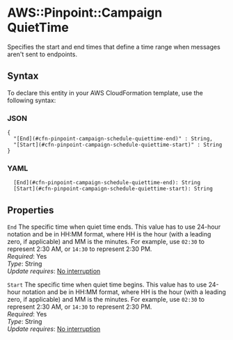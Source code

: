 # AWS::Pinpoint::Campaign QuietTime<a name="aws-properties-pinpoint-campaign-schedule-quiettime"></a>

Specifies the start and end times that define a time range when messages aren't sent to endpoints\.

## Syntax<a name="aws-properties-pinpoint-campaign-schedule-quiettime-syntax"></a>

To declare this entity in your AWS CloudFormation template, use the following syntax:

### JSON<a name="aws-properties-pinpoint-campaign-schedule-quiettime-syntax.json"></a>

```
{
  "[End](#cfn-pinpoint-campaign-schedule-quiettime-end)" : String,
  "[Start](#cfn-pinpoint-campaign-schedule-quiettime-start)" : String
}
```

### YAML<a name="aws-properties-pinpoint-campaign-schedule-quiettime-syntax.yaml"></a>

```
  [End](#cfn-pinpoint-campaign-schedule-quiettime-end): String
  [Start](#cfn-pinpoint-campaign-schedule-quiettime-start): String
```

## Properties<a name="aws-properties-pinpoint-campaign-schedule-quiettime-properties"></a>

`End` <a name="cfn-pinpoint-campaign-schedule-quiettime-end"></a>
The specific time when quiet time ends\. This value has to use 24\-hour notation and be in HH:MM format, where HH is the hour \(with a leading zero, if applicable\) and MM is the minutes\. For example, use `02:30` to represent 2:30 AM, or `14:30` to represent 2:30 PM\.  
_Required_: Yes  
_Type_: String  
_Update requires_: [No interruption](https://docs.aws.amazon.com/AWSCloudFormation/latest/UserGuide/using-cfn-updating-stacks-update-behaviors.html#update-no-interrupt)

`Start` <a name="cfn-pinpoint-campaign-schedule-quiettime-start"></a>
The specific time when quiet time begins\. This value has to use 24\-hour notation and be in HH:MM format, where HH is the hour \(with a leading zero, if applicable\) and MM is the minutes\. For example, use `02:30` to represent 2:30 AM, or `14:30` to represent 2:30 PM\.  
_Required_: Yes  
_Type_: String  
_Update requires_: [No interruption](https://docs.aws.amazon.com/AWSCloudFormation/latest/UserGuide/using-cfn-updating-stacks-update-behaviors.html#update-no-interrupt)
